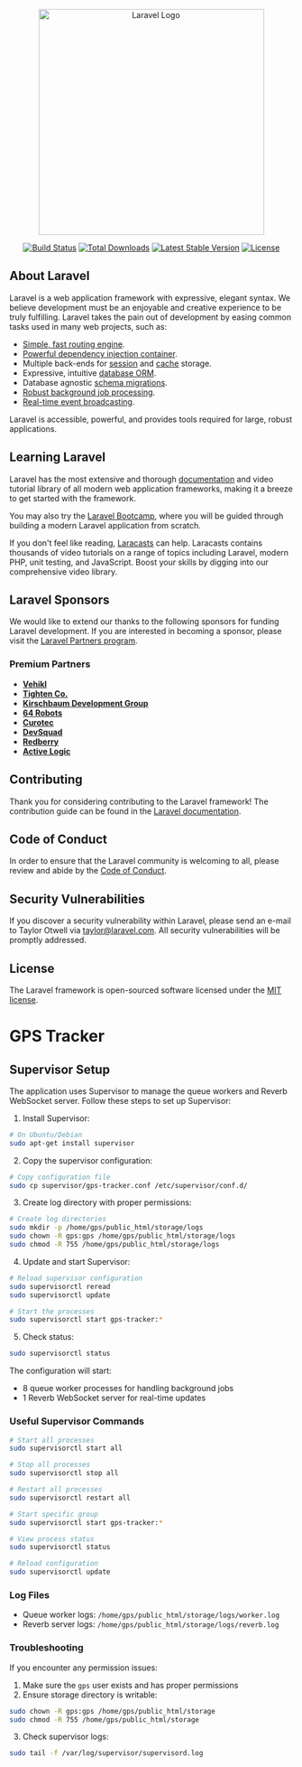 <p align="center"><a href="https://laravel.com" target="_blank"><img src="https://raw.githubusercontent.com/laravel/art/master/logo-lockup/5%20SVG/2%20CMYK/1%20Full%20Color/laravel-logolockup-cmyk-red.svg" width="400" alt="Laravel Logo"></a></p>

<p align="center">
<a href="https://github.com/laravel/framework/actions"><img src="https://github.com/laravel/framework/workflows/tests/badge.svg" alt="Build Status"></a>
<a href="https://packagist.org/packages/laravel/framework"><img src="https://img.shields.io/packagist/dt/laravel/framework" alt="Total Downloads"></a>
<a href="https://packagist.org/packages/laravel/framework"><img src="https://img.shields.io/packagist/v/laravel/framework" alt="Latest Stable Version"></a>
<a href="https://packagist.org/packages/laravel/framework"><img src="https://img.shields.io/packagist/l/laravel/framework" alt="License"></a>
</p>

## About Laravel

Laravel is a web application framework with expressive, elegant syntax. We believe development must be an enjoyable and creative experience to be truly fulfilling. Laravel takes the pain out of development by easing common tasks used in many web projects, such as:

- [Simple, fast routing engine](https://laravel.com/docs/routing).
- [Powerful dependency injection container](https://laravel.com/docs/container).
- Multiple back-ends for [session](https://laravel.com/docs/session) and [cache](https://laravel.com/docs/cache) storage.
- Expressive, intuitive [database ORM](https://laravel.com/docs/eloquent).
- Database agnostic [schema migrations](https://laravel.com/docs/migrations).
- [Robust background job processing](https://laravel.com/docs/queues).
- [Real-time event broadcasting](https://laravel.com/docs/broadcasting).

Laravel is accessible, powerful, and provides tools required for large, robust applications.

## Learning Laravel

Laravel has the most extensive and thorough [documentation](https://laravel.com/docs) and video tutorial library of all modern web application frameworks, making it a breeze to get started with the framework.

You may also try the [Laravel Bootcamp](https://bootcamp.laravel.com), where you will be guided through building a modern Laravel application from scratch.

If you don't feel like reading, [Laracasts](https://laracasts.com) can help. Laracasts contains thousands of video tutorials on a range of topics including Laravel, modern PHP, unit testing, and JavaScript. Boost your skills by digging into our comprehensive video library.

## Laravel Sponsors

We would like to extend our thanks to the following sponsors for funding Laravel development. If you are interested in becoming a sponsor, please visit the [Laravel Partners program](https://partners.laravel.com).

### Premium Partners

- **[Vehikl](https://vehikl.com)**
- **[Tighten Co.](https://tighten.co)**
- **[Kirschbaum Development Group](https://kirschbaumdevelopment.com)**
- **[64 Robots](https://64robots.com)**
- **[Curotec](https://www.curotec.com/services/technologies/laravel)**
- **[DevSquad](https://devsquad.com/hire-laravel-developers)**
- **[Redberry](https://redberry.international/laravel-development)**
- **[Active Logic](https://activelogic.com)**

## Contributing

Thank you for considering contributing to the Laravel framework! The contribution guide can be found in the [Laravel documentation](https://laravel.com/docs/contributions).

## Code of Conduct

In order to ensure that the Laravel community is welcoming to all, please review and abide by the [Code of Conduct](https://laravel.com/docs/contributions#code-of-conduct).

## Security Vulnerabilities

If you discover a security vulnerability within Laravel, please send an e-mail to Taylor Otwell via [taylor@laravel.com](mailto:taylor@laravel.com). All security vulnerabilities will be promptly addressed.

## License

The Laravel framework is open-sourced software licensed under the [MIT license](https://opensource.org/licenses/MIT).

# GPS Tracker

## Supervisor Setup

The application uses Supervisor to manage the queue workers and Reverb WebSocket server. Follow these steps to set up Supervisor:

1. Install Supervisor:
```bash
# On Ubuntu/Debian
sudo apt-get install supervisor
```

2. Copy the supervisor configuration:
```bash
# Copy configuration file
sudo cp supervisor/gps-tracker.conf /etc/supervisor/conf.d/
```

3. Create log directory with proper permissions:
```bash
# Create log directories
sudo mkdir -p /home/gps/public_html/storage/logs
sudo chown -R gps:gps /home/gps/public_html/storage/logs
sudo chmod -R 755 /home/gps/public_html/storage/logs
```

4. Update and start Supervisor:
```bash
# Reload supervisor configuration
sudo supervisorctl reread
sudo supervisorctl update

# Start the processes
sudo supervisorctl start gps-tracker:*
```

5. Check status:
```bash
sudo supervisorctl status
```

The configuration will start:
- 8 queue worker processes for handling background jobs
- 1 Reverb WebSocket server for real-time updates

### Useful Supervisor Commands

```bash
# Start all processes
sudo supervisorctl start all

# Stop all processes
sudo supervisorctl stop all

# Restart all processes
sudo supervisorctl restart all

# Start specific group
sudo supervisorctl start gps-tracker:*

# View process status
sudo supervisorctl status

# Reload configuration
sudo supervisorctl update
```

### Log Files
- Queue worker logs: `/home/gps/public_html/storage/logs/worker.log`
- Reverb server logs: `/home/gps/public_html/storage/logs/reverb.log`

### Troubleshooting

If you encounter any permission issues:
1. Make sure the `gps` user exists and has proper permissions
2. Ensure storage directory is writable:
```bash
sudo chown -R gps:gps /home/gps/public_html/storage
sudo chmod -R 755 /home/gps/public_html/storage
```
3. Check supervisor logs:
```bash
sudo tail -f /var/log/supervisor/supervisord.log
```
